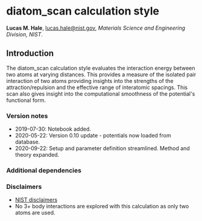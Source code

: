 # diatom_scan calculation style

**Lucas M. Hale**, [lucas.hale@nist.gov](mailto:lucas.hale@nist.gov?Subject=ipr-demo), *Materials Science and Engineering Division, NIST*.

## Introduction

The diatom_scan calculation style evaluates the interaction energy between two atoms at varying distances.  This provides a measure of the isolated pair interaction of two atoms providing insights into the strengths of the attraction/repulsion and the effective range of interatomic spacings.  This scan also gives insight into the computational smoothness of the potential's functional form.

### Version notes

- 2019-07-30: Notebook added.
- 2020-05-22: Version 0.10 update - potentials now loaded from database.
- 2020-09-22: Setup and parameter definition streamlined. Method and theory expanded.

### Additional dependencies

### Disclaimers

- [NIST disclaimers](http://www.nist.gov/public_affairs/disclaimer.cfm)
- No 3+ body interactions are explored with this calculation as only two atoms are used.
